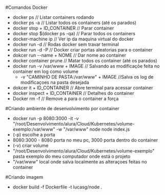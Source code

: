#Comandos Docker

- docker ps                       // Listar containers rodando
- docker ps -a                    // Listar todos os containers (até os parados)
- docker stop + ID_CONTAINER      // Parar container
- docker stop $(docker ps -qa)    // Parar todos os containers
- docker-machine ip               // Ver ip da maquina virtual do docker
- docker run -d                   // Rodas docker sem travar terminal
- docker run -d -P                // Docker criar portas aleatorias para o container
- dokcer run --name + NOME        // Dar nome ao container
- docker container prune          // Matar todos os container (até os parados)
- docker run -v /var/www + IMAGE  // Salvando as modificaçõe feita no container em log como volume
    - -v "CAMINHO DE PASTA:/var/www" + IMAGE //Salva os log de modificaçoes na pasta desejada 
- dokcer it + ID_CONTAINER        // Abre terminal para acessar container  
- docker inspect + ID_CONTAINER   // Detalhes do container
- Docker rm -f                    // Remove a para o container a força


#Criando ambiente de desenvolvimento por container
-  docker run -p 8080:3000 -it -v "/root/Desenvolvimento/alura/Cloud/Kubernetes/volume-exemplo:/var/www" -w "/var/www" node node index.js
- (-p) escolhe a porta
- 8080:3000 - 8080 porta no meu pc, 3000 porta dentro do container
- (-v) criar volume
- "/root/Desenvolvimento/alura/Cloud/Kubernetes/volume-exemplo" pasta exemplo do meu computador onde está o projeto
- "/var/www" local onde salva localmente as alteraçoes feitas no container

#Criando imagem
- docker build -f Dockerfile -t lucasg/node .
